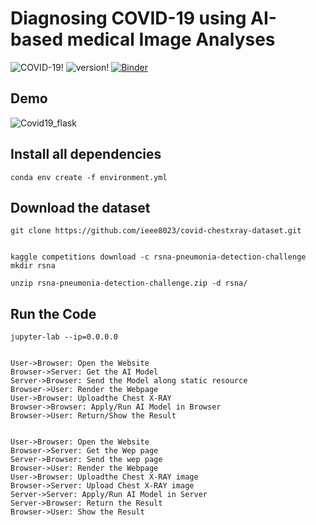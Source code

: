 # Diagnosing COVID-19 using AI-based medical Image Analyses

![COVID-19!](https://www2.deloitte.com/content/dam/insights/us/articles/6677_covid-19/images/6677_banner1.jpg/_jcr_content/renditions/cq5dam.web.1440.660.jpeg)
![version!](https://img.shields.io/badge/covid19--chest--x--ray-1.0.0-blue)
[![Binder](https://mybinder.org/badge_logo.svg)](https://mybinder.org/v2/gh/ramkicse/covid19-chest-x-ray/master)

## Demo
![Covid19_flask](https://raw.githubusercontent.com/ramkicse/covid19-chest-x-ray/master/readme_assets/covid19.gif)

## Install all dependencies
    conda env create -f environment.yml


## Download the dataset
    git clone https://github.com/ieee8023/covid-chestxray-dataset.git


    kaggle competitions download -c rsna-pneumonia-detection-challenge
    mkdir rsna

    unzip rsna-pneumonia-detection-challenge.zip -d rsna/


## Run the Code

    jupyter-lab --ip=0.0.0.0

```sequence

User->Browser: Open the Website
Browser->Server: Get the AI Model
Server->Browser: Send the Model along static resource
Browser->User: Render the Webpage
User->Browser: Uploadthe Chest X-RAY
Browser->Browser: Apply/Run AI Model in Browser 
Browser->User: Return/Show the Result

```

```sequence

User->Browser: Open the Website
Browser->Server: Get the Wep page
Server->Browser: Send the wep page 
Browser->User: Render the Webpage
User->Browser: Uploadthe Chest X-RAY image
Browser->Server: Upload Chest X-RAY image
Server->Server: Apply/Run AI Model in Server
Server->Browser: Return the Result
Browser->User: Show the Result

```
